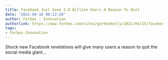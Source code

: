 ```yaml
---
title: Facebook Just Gave 2.8 Billion Users A Reason To Quit
date: "2021-04-16 00:12:28"
author: Forbes - Innovation
authorlink: https://www.forbes.com/sites/gordonkelly/2021/04/15/facebook-privacy-data-protection-travel-new-exposes/
tags:
- Forbes-Innovation
---
```

Shock new Facebook revelations will give many users a reason to quit the social media giant...